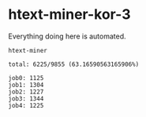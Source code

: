 # htext-miner-kor-3

Everything doing here is automated.

```
htext-miner

total: 6225/9855 (63.16590563165906%)

job0: 1125
job1: 1304
job2: 1227
job3: 1344
job4: 1225
```